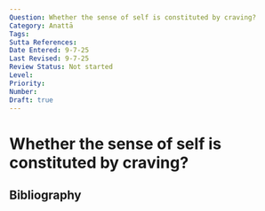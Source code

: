 ```yaml
---
Question: Whether the sense of self is constituted by craving?
Category: Anattā
Tags: 
Sutta References: 
Date Entered: 9-7-25
Last Revised: 9-7-25
Review Status: Not started
Level: 
Priority: 
Number: 
Draft: true
---
```


# Whether the sense of self is constituted by craving?

## Bibliography

<!-- 

Notes:



-->
